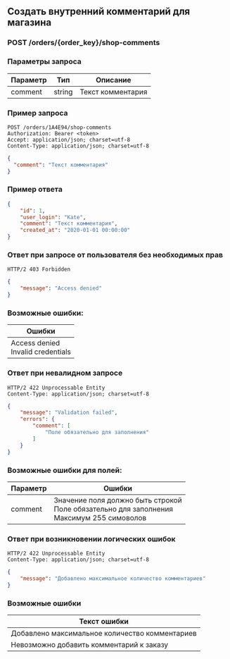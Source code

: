 ## Создать внутренний комментарий для магазина

### POST /orders/{order_key}/shop-comments

### Параметры запроса

|Параметр|Тип|Описание|
|---|---|---|
|comment|string|Текст комментария|

### Пример запроса

```http
POST /orders/1A4E94/shop-comments
Authorization: Bearer <token>
Accept: application/json; charset=utf-8
Content-Type: application/json; charset=utf-8
```
```json
{
  "comment": "Текст комментария"
}
```

### Пример ответа

```json
{
    "id": 1,
    "user_login": "Kate",
    "comment": "Текст комментария",
    "created_at": "2020-01-01 00:00:00"
}
```

### Ответ при запросе от пользователя без необходимых прав

```http
HTTP/2 403 Forbidden
```
```json
{
    "message": "Access denied"
}
```

### Возможные ошибки:

|Ошибки|
|---|
|Access denied<br>Invalid credentials|

### Ответ при невалидном запросе

```http
HTTP/2 422 Unprocessable Entity
Content-Type: application/json; charset=utf-8
```
```json
{
    "message": "Validation failed",
    "errors": {
        "comment": [
            "Поле обязательно для заполнения"
        ]
    }
}
```

### Возможные ошибки для полей:

|Параметр|Ошибки|
|---|---|
|comment|Значение поля должно быть строкой<br>Поле обязательно для заполнения<br>Максимум 255 симоволов|

### Ответ при возникновении логических ошибок

```http
HTTP/2 422 Unprocessable Entity
Content-Type: application/json; charset=utf-8
```
```json
{
    "message": "Добавлено максимальное количество комментариев"
}
```

### Возможные ошибки
|Текст ошибки|
|---|
|Добавлено максимальное количество комментариев|
|Невозможно добавить комментарий к заказу|
